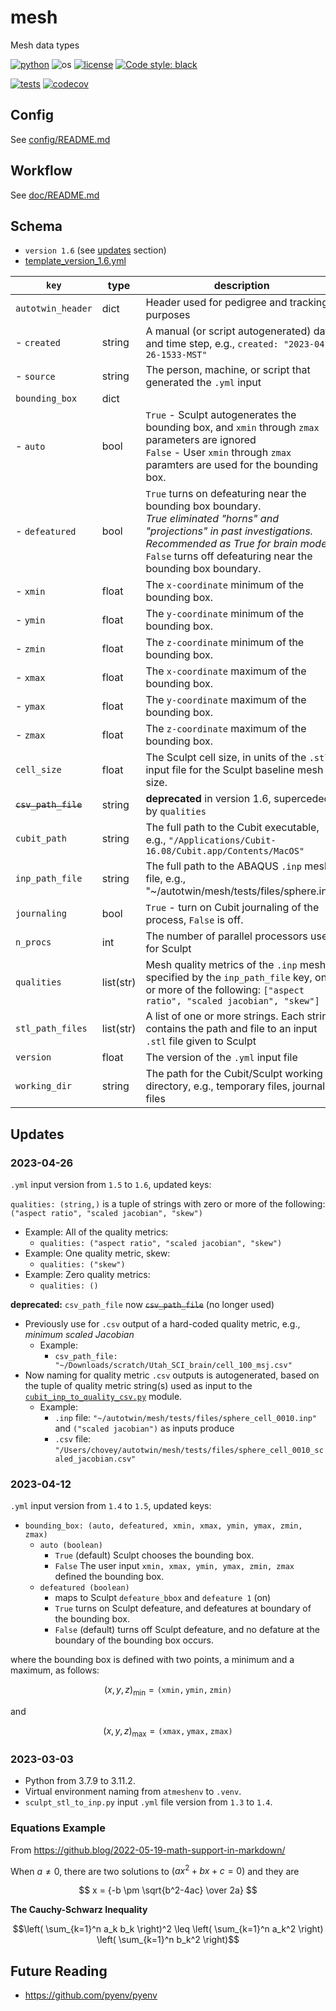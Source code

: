 # mesh

Mesh data types

[![python](https://img.shields.io/badge/python-3.11-blue.svg)](https://www.python.org/)
![os](https://img.shields.io/badge/os-ubuntu%20|%20macos%20|%20windows-blue.svg)
[![license](https://img.shields.io/badge/license-MIT-green.svg)](https://github.com/sandialabs/sibl#license) 
[![Code style: black](https://img.shields.io/badge/code%20style-black-000000.svg)](https://github.com/psf/black)

[![tests](https://github.com/autotwin/mesh/workflows/tests/badge.svg)](https://github.com/autotwin/mesh/actions) [![codecov](https://codecov.io/gh/autotwin/mesh/branch/main/graph/badge.svg?token=XY0UAVX3OD)](https://codecov.io/gh/autotwin/mesh)


## Config

See [config/README.md](config/README.md)

## Workflow

See [doc/README.md](doc/README.md)

## Schema

* `version 1.6` (see [updates](#updates) section)
* [template_version_1.6.yml](template_version_1.6.yml)

| `key` | type | description |
| --- | --- | --- |
| `autotwin_header` | dict | Header used for pedigree and tracking purposes
| - `created`       | string | A manual (or script autogenerated) date and time step, e.g., `created: "2023-04-26-1533-MST"`
| - `source`        | string | The person, machine, or script that generated the `.yml` input
`bounding_box` | dict | 
| - `auto`     | bool | `True` - Sculpt autogenerates the bounding box, and `xmin` through `zmax` parameters are ignored </br>`False` - User `xmin` through `zmax` paramters are used for the bounding box.
| - `defeatured` | bool | `True` turns on defeaturing near the bounding box boundary. </br>*True eliminated "horns" and "projections" in past investigations.  Recommended as True for brain models.*</br>`False` turns off defeaturing near the bounding box boundary.
| - `xmin` | float | The `x-coordinate` minimum of the bounding box.
| - `ymin` | float | The `y-coordinate` minimum of the bounding box.
| - `zmin` | float | The `z-coordinate` minimum of the bounding box.
| - `xmax` | float | The `x-coordinate` maximum of the bounding box.
| - `ymax` | float | The `y-coordinate` maximum of the bounding box.
| - `zmax` | float | The `z-coordinate` maximum of the bounding box.
| `cell_size` | float | The Sculpt cell size, in units of the `.stl` input file for the Sculpt baseline mesh size.
| ~~`csv_path_file`~~ | string | **deprecated** in version 1.6, superceded by `qualities`
| `cubit_path` | string | The full path to the Cubit executable, e.g., `"/Applications/Cubit-16.08/Cubit.app/Contents/MacOS"`
| `inp_path_file` | string | The full path to the ABAQUS `.inp` mesh file, e.g., "~/autotwin/mesh/tests/files/sphere.inp"
| `journaling` | bool | `True` - turn on Cubit journaling of the process, `False` is off.
| `n_procs` | int | The number of parallel processors uses for Sculpt
| `qualities` | list(str) | Mesh quality metrics of the `.inp` mesh specified by the `inp_path_file` key, one or more of the following: `["aspect ratio", "scaled jacobian", "skew"]`
| `stl_path_files` | list(str) | A list of one or more strings.  Each string contains the path and file to an input `.stl` file given to Sculpt
| `version` | float | The version of the `.yml` input file
| `working_dir` | string | The path for the Cubit/Sculpt working directory, e.g., temporary files, journal files

## Updates

### 2023-04-26

`.yml` input version from `1.5` to `1.6`, updated keys:

 `qualities: (string,)` is a tuple of strings with zero or more of the following: `("aspect ratio", "scaled jacobian", "skew")`
  * Example: All of the quality metrics:
    * `qualities: ("aspect ratio", "scaled jacobian", "skew")`
  * Example: One quality metric, skew:
    * `qualities: ("skew")`
  * Example: Zero quality metrics:
    * `qualities: ()`

**deprecated:** `csv_path_file` now ~~`csv_path_file`~~ (no longer used)
 * Previously use for `.csv` output of a hard-coded quality metric, e.g., *minimum scaled Jacobian*
   * Example:  
     * `csv_path_file: "~/Downloads/scratch/Utah_SCI_brain/cell_100_msj.csv"`
 * Now naming for quality metric `.csv` outputs is autogenerated, based on the tuple of quality metric string(s) used as input to the [`cubit_inp_to_quality_csv.py`](src/atmesh/cubit_inp_to_quality_csv.py) module.
   * Example:
     * `.inp` file: `"~/autotwin/mesh/tests/files/sphere_cell_0010.inp"` and `("scaled jacobian")` as inputs produce
     * `.csv` file: `"/Users/chovey/autotwin/mesh/tests/files/sphere_cell_0010_scaled_jacobian.csv"`

### 2023-04-12

`.yml` input version from `1.4` to `1.5`, updated keys:

* `bounding_box: (auto, defeatured, xmin, xmax, ymin, ymax, zmin, zmax)`
   * `auto (boolean)`
      * `True` (default) Sculpt chooses the bounding box.
      * `False` The user input `xmin, xmax, ymin, ymax, zmin, zmax` defined the bounding box.
   * `defeatured (boolean)`
      * maps to Sculpt `defeature_bbox` and `defeature 1` (on)
      * `True` turns on Sculpt defeature, and defeatures at boundary of the bounding box.
      * `False` (default) turns off Sculpt defeature, and no defature at the boundary of the bounding box occurs.

where the bounding box is defined with two points, a minimum and a maximum, as follows:

$$(x, y, z)_{\min} = \mathtt{ (xmin, ymin, zmin)}$$

and

$$(x, y, z)_{\max} = \mathtt{ (xmax, ymax, zmax)}$$


### 2023-03-03

* Python from 3.7.9 to 3.11.2.
* Virtual environment naming from `atmeshenv` to `.venv`.
* `sculpt_stl_to_inp.py` input `.yml` file version from `1.3` to `1.4`.

### Equations Example

From https://github.blog/2022-05-19-math-support-in-markdown/

When $a \ne 0$, there are two solutions to $(ax^2 + bx + c = 0)$ and they are

$$ x = {-b \pm \sqrt{b^2-4ac} \over 2a} $$

**The Cauchy-Schwarz Inequality**

```math
\left( \sum_{k=1}^n a_k b_k \right)^2 \leq \left( \sum_{k=1}^n a_k^2 \right) \left( \sum_{k=1}^n b_k^2 \right)
```

## Future Reading

* https://github.com/pyenv/pyenv
